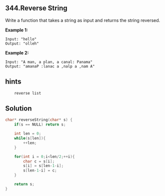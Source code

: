 ## 344.Reverse String

Write a function that takes a string as input and returns the string reversed.

**Example 1:**
```
Input: "hello"
Output: "olleh"
```
**Example 2:**
```
Input: "A man, a plan, a canal: Panama"
Output: "amanaP :lanac a ,nalp a ,nam A"
```

## hints
```
    reverse list
```

## Solution
``` c
char* reverseString(char* s) {
    if(s == NULL) return s;

    int len = 0;
    while(s[len]){
        ++len;
    }

    for(int i = 0;i<len/2;++i){
        char c = s[i];
        s[i] = s[len-1-i];
        s[len-1-i] = c;
    }

    return s;
}
```

